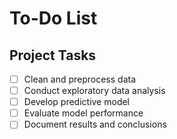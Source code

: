 # To-Do List

## Project Tasks
- [ ] Clean and preprocess data
- [ ] Conduct exploratory data analysis
- [ ] Develop predictive model
- [ ] Evaluate model performance
- [ ] Document results and conclusions
